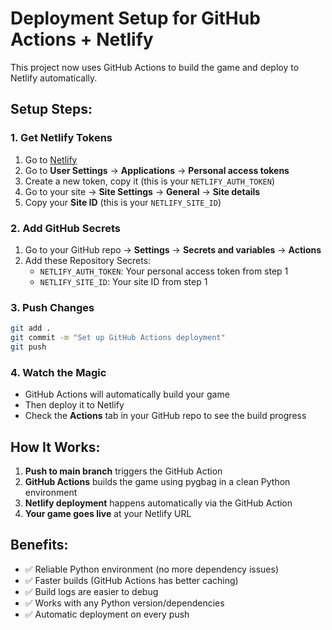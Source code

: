 # Deployment Setup for GitHub Actions + Netlify

This project now uses GitHub Actions to build the game and deploy to Netlify automatically.

## Setup Steps:

### 1. Get Netlify Tokens
1. Go to [Netlify](https://app.netlify.com)
2. Go to **User Settings** → **Applications** → **Personal access tokens**
3. Create a new token, copy it (this is your `NETLIFY_AUTH_TOKEN`)
4. Go to your site → **Site Settings** → **General** → **Site details**
5. Copy your **Site ID** (this is your `NETLIFY_SITE_ID`)

### 2. Add GitHub Secrets
1. Go to your GitHub repo → **Settings** → **Secrets and variables** → **Actions**
2. Add these Repository Secrets:
   - `NETLIFY_AUTH_TOKEN`: Your personal access token from step 1
   - `NETLIFY_SITE_ID`: Your site ID from step 1

### 3. Push Changes
```bash
git add .
git commit -m "Set up GitHub Actions deployment"
git push
```

### 4. Watch the Magic
- GitHub Actions will automatically build your game
- Then deploy it to Netlify
- Check the **Actions** tab in your GitHub repo to see the build progress

## How It Works:
1. **Push to main branch** triggers the GitHub Action
2. **GitHub Actions** builds the game using pygbag in a clean Python environment
3. **Netlify deployment** happens automatically via the GitHub Action
4. **Your game goes live** at your Netlify URL

## Benefits:
- ✅ Reliable Python environment (no more dependency issues)
- ✅ Faster builds (GitHub Actions has better caching)
- ✅ Build logs are easier to debug
- ✅ Works with any Python version/dependencies
- ✅ Automatic deployment on every push